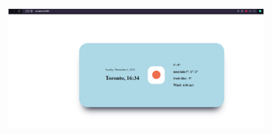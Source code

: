 ![screen](https://github.com/malimuradov/101200132_comp3123_a2/blob/master/Screenshot%202020-12-06%20163601.png?raw=true)
